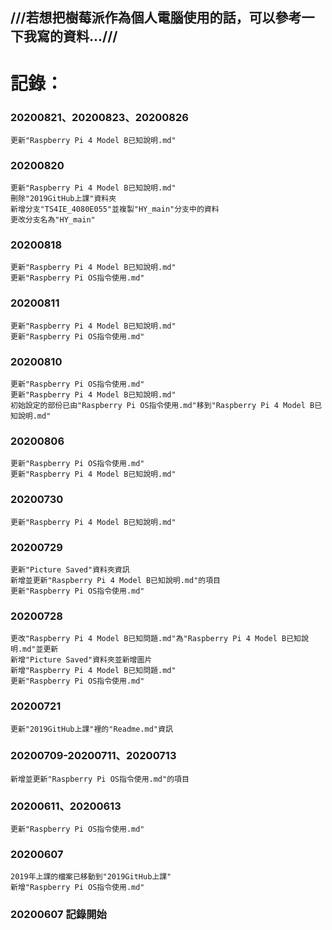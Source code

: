 ## ///若想把樹莓派作為個人電腦使用的話，可以參考一下我寫的資料...///
# 記錄：
### 20200821、20200823、20200826
```
更新"Raspberry Pi 4 Model B已知說明.md"
```
### 20200820
```
更新"Raspberry Pi 4 Model B已知說明.md"
刪除"2019GitHub上課"資料夾
新增分支"TS4IE_4080E055"並複製"HY_main"分支中的資料
更改分支名為"HY_main"
```
### 20200818
```
更新"Raspberry Pi 4 Model B已知說明.md"
更新"Raspberry Pi OS指令使用.md"
```
### 20200811
```
更新"Raspberry Pi 4 Model B已知說明.md"
更新"Raspberry Pi OS指令使用.md"
```
### 20200810
```
更新"Raspberry Pi OS指令使用.md"
更新"Raspberry Pi 4 Model B已知說明.md"
初始設定的部份已由"Raspberry Pi OS指令使用.md"移到"Raspberry Pi 4 Model B已知說明.md"
```
### 20200806
```
更新"Raspberry Pi OS指令使用.md"
更新"Raspberry Pi 4 Model B已知說明.md"
```
### 20200730
```
更新"Raspberry Pi 4 Model B已知說明.md"
```
### 20200729
```
更新"Picture Saved"資料夾資訊
新增並更新"Raspberry Pi 4 Model B已知說明.md"的項目
更新"Raspberry Pi OS指令使用.md"
```
### 20200728
```
更改"Raspberry Pi 4 Model B已知問題.md"為"Raspberry Pi 4 Model B已知說明.md"並更新
新增"Picture Saved"資料夾並新增圖片
新增"Raspberry Pi 4 Model B已知問題.md"
更新"Raspberry Pi OS指令使用.md"
```
### 20200721
```
更新"2019GitHub上課"裡的"Readme.md"資訊
```
### 20200709-20200711、20200713
```
新增並更新"Raspberry Pi OS指令使用.md"的項目
```
### 20200611、20200613
```
更新"Raspberry Pi OS指令使用.md"
```
### 20200607 
```
2019年上課的檔案已移動到"2019GitHub上課"
新增"Raspberry Pi OS指令使用.md"
```
### 20200607 記錄開始

